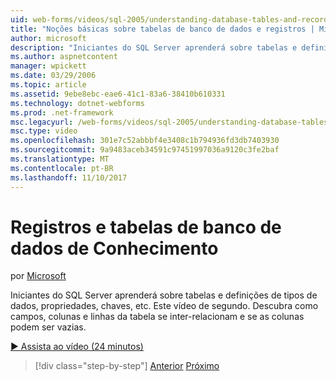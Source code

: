 ```yaml
---
uid: web-forms/videos/sql-2005/understanding-database-tables-and-records
title: "Noções básicas sobre tabelas de banco de dados e registros | Microsoft Docs"
author: microsoft
description: "Iniciantes do SQL Server aprenderá sobre tabelas e definições de tipos de dados, propriedades, chaves, etc. Este vídeo de segundo. Descubra como linhas de tabela, colunas, um..."
ms.author: aspnetcontent
manager: wpickett
ms.date: 03/29/2006
ms.topic: article
ms.assetid: 9ebe8ebc-eae6-41c1-83a6-38410b610331
ms.technology: dotnet-webforms
ms.prod: .net-framework
msc.legacyurl: /web-forms/videos/sql-2005/understanding-database-tables-and-records
msc.type: video
ms.openlocfilehash: 301e7c52abbbf4e3408c1b794936fd3db7403930
ms.sourcegitcommit: 9a9483aceb34591c97451997036a9120c3fe2baf
ms.translationtype: MT
ms.contentlocale: pt-BR
ms.lasthandoff: 11/10/2017
---
```

<a name="understanding-database-tables-and-records"></a>Registros e tabelas de banco de dados de Conhecimento
====================
por [Microsoft](https://github.com/microsoft)

Iniciantes do SQL Server aprenderá sobre tabelas e definições de tipos de dados, propriedades, chaves, etc. Este vídeo de segundo. Descubra como campos, colunas e linhas da tabela se inter-relacionam e se as colunas podem ser vazias.

[&#9654; Assista ao vídeo (24 minutos)](https://channel9.msdn.com/Blogs/ASP-NET-Site-Videos/understanding-database-tables-and-records)

>[!div class="step-by-step"]
[Anterior](what-is-a-database.md)
[Próximo](more-about-column-data-types-and-other-properties.md)
